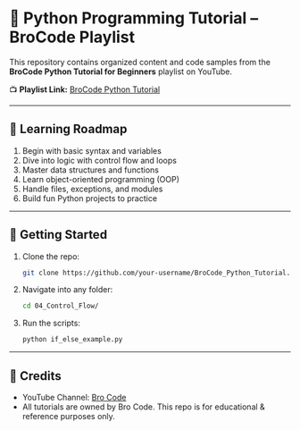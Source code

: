 # 🐍 Python Programming Tutorial – BroCode Playlist

This repository contains organized content and code samples from the **BroCode Python Tutorial for Beginners** playlist on YouTube.

📺 **Playlist Link:** [BroCode Python Tutorial](https://youtube.com/playlist?list=PLZPZq0r_RZOOkUQbat8LyQii36cJf2SWT)

---

## 🧭 Learning Roadmap

1. Begin with basic syntax and variables
2. Dive into logic with control flow and loops
3. Master data structures and functions
4. Learn object-oriented programming (OOP)
5. Handle files, exceptions, and modules
6. Build fun Python projects to practice

---

## 🚀 Getting Started

1. Clone the repo:
   ```bash
   git clone https://github.com/your-username/BroCode_Python_Tutorial.git
   ```
 
2. Navigate into any folder:

   ```bash
   cd 04_Control_Flow/
   ```

3. Run the scripts:

   ```bash
   python if_else_example.py
   ```

---

## 📌 Credits

* YouTube Channel: [Bro Code](https://www.youtube.com/c/BroCodez)
* All tutorials are owned by Bro Code. This repo is for educational & reference purposes only.

